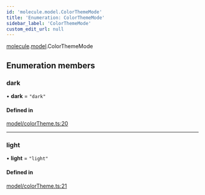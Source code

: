 ```yaml
---
id: 'molecule.model.ColorThemeMode'
title: 'Enumeration: ColorThemeMode'
sidebar_label: 'ColorThemeMode'
custom_edit_url: null
---
```


[molecule](../namespaces/molecule).[model](../namespaces/molecule.model).ColorThemeMode

## Enumeration members

### dark

• **dark** = `"dark"`

#### Defined in

[model/colorTheme.ts:20](https://github.com/DTStack/molecule/blob/ff1a27ef/src/model/colorTheme.ts#L20)

---

### light

• **light** = `"light"`

#### Defined in

[model/colorTheme.ts:21](https://github.com/DTStack/molecule/blob/ff1a27ef/src/model/colorTheme.ts#L21)

